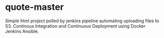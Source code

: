 # quote-master
Simple html project polled by jenkins pipeline automating uploading files to S3. Continous Integration and Continuous Deployment using Docker Jenkins Ansible.
